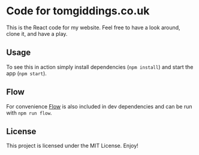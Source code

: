 # Code for tomgiddings.co.uk

This is the React code for my website. Feel free to have a look around, clone it, and have a play.

## Usage

To see this in action simply install dependencies (`npm install`) and start the app (`npm start`).

## Flow

For convenience [Flow](https://flow.org/) is also included in dev dependencies and can be run with `npm run flow`.

## License

This project is licensed under the MIT License. Enjoy!
